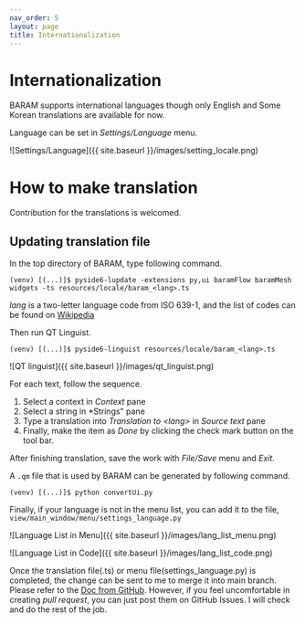 ```yaml
---
nav_order: 5
layout: page
title: Internationalization
---
```


# Internationalization
BARAM supports international languages though only English and Some Korean translations are available for now.

Language can be set in *Settings/Language* menu.

![Settings/Language]({{ site.baseurl }}/images/setting_locale.png)


# How to make translation
Contribution for the translations is welcomed. 

## Updating translation file
In the top directory of BARAM, type following command.

```commandline
(venv) [(...)]$ pyside6-lupdate -extensions py,ui baramFlow baramMesh widgets -ts resources/locale/baram_<lang>.ts
```

*lang* is a two-letter language code from ISO 639-1, and the list of codes can be found on [Wikipedia](https://en.wikipedia.org/wiki/List_of_ISO_639-1_codes)


Then run QT Linguist.
```commandline
(venv) [(...)]$ pyside6-linguist resources/locale/baram_<lang>.ts

```

![QT linguist]({{ site.baseurl }}/images/qt_linguist.png)

For each text, follow the sequence.
1. Select a context in *Context* pane
1. Select a string in *Strings" pane
1. Type a translation into *Translation to \<lang\>* in *Source text* pane
1. Finally, make the item as *Done* by clicking the check mark button on the tool bar.

After finishing translation, save the work with *File/Save* menu and *Exit*.


A `.qm` file that is used by BARAM can be generated by following command.

```commandline
(venv) [(...)]$ python convertUi.py
```


Finally, if your language is not in the menu list, you can add it to the file, `view/main_window/menu/settings_language.py`

![Language List in Menu]({{ site.baseurl }}/images/lang_list_menu.png)

![Language List in Code]({{ site.baseurl }}/images/lang_list_code.png)

Once the translation file(.ts) or menu file(settings\_language.py) is completed, the change can be sent to me to merge it into main branch.
Please refer to the [Doc from GitHub](https://docs.github.com/en/pull-requests/collaborating-with-pull-requests/proposing-changes-to-your-work-with-pull-requests).
However, if you feel uncomfortable in creating _pull request_, you can just post them on GitHub Issues.
I will check and do the rest of the job.
